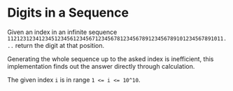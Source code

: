 # Digits in a Sequence
Given an index in an infinite sequence
`112123123412345123456123456712345678123456789123456789101234567891011...`
return the digit at that position.

Generating the whole sequence up to the asked index is inefficient, this implementation finds out the answer directly through calculation.

The given index `i` is in range `1 <= i <= 10^10`.
